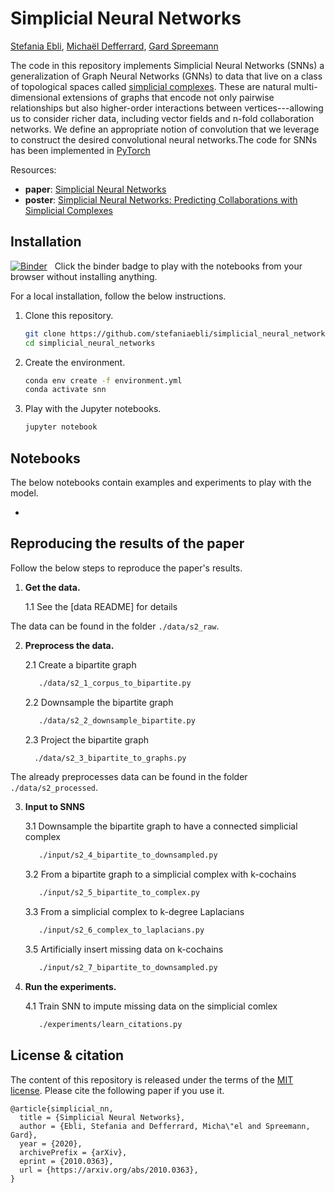 # Simplicial Neural Networks

[Stefania Ebli], [Michaël Defferrard], [Gard Spreemann]

The code in this repository implements Simplicial Neural Networks (SNNs) a generalization of Graph Neural Networks (GNNs) to data that live on a class of topological spaces called [simplicial complexes]. These are natural multi-dimensional extensions of graphs that encode not only pairwise relationships but also higher-order interactions between vertices---allowing us to consider richer data, including vector fields and n-fold collaboration networks. We define an appropriate notion of convolution that we leverage to construct the desired convolutional neural networks.The code for SNNs has been implemented in [PyTorch]

[Stefania Ebli]:https://people.epfl.ch/stefania.ebli
[Michaël Defferrard]:https://deff.ch/
[Gard Spreemann]:https://www.epfl.ch/labs/hessbellwald-lab/
[simplicial complexes]: https://en.wikipedia.org/wiki/Simplicial_complex
[PyTorch]: https://pytorch.org

Resources:
- **paper**: [Simplicial Neural Networks][1]
- **poster**: [Simplicial Neural Networks: Predicting Collaborations with Simplicial Complexes][2]

[1]:https://arxiv.org/abs/2010.03633

[2]:https://www.dropbox.com/s/nwzbizjiunqk3g6/Ebli.pdf

## Installation

[![Binder](https://mybinder.org/badge_logo.svg)][binder_lab]
&nbsp; Click the binder badge to play with the notebooks from your browser without installing anything.

[binder_lab]: https://mybinder.org/v2/gh/xxx/snn/outputs?urlpath=lab


For a local installation, follow the below instructions.

1. Clone this repository.
   ```sh
   git clone https://github.com/stefaniaebli/simplicial_neural_networks.git 
   cd simplicial_neural_networks
   ```

2. Create the environment.
   ```sh
   conda env create -f environment.yml
   conda activate snn
   ```

3. Play with the Jupyter notebooks.
   ```sh
   jupyter notebook
   ```

## Notebooks

The below notebooks contain examples and experiments to play with the model.

- 


## Reproducing the results of the paper

Follow the below steps to reproduce the paper's results.

1. **Get the data.**

      1.1  See the [data README] for details
      
The data can be found in the folder ``` ./data/s2_raw ```.


2. **Preprocess the data.**

   2.1 Create a bipartite graph
   ```sh
      ./data/s2_1_corpus_to_bipartite.py
   ```
   2.2 Downsample the bipartite graph
   ```sh
      ./data/s2_2_downsample_bipartite.py
   ```
   2.3 Project the bipartite graph
    ```sh
      ./data/s2_3_bipartite_to_graphs.py
   ```
   
The already preprocesses data can be found in the folder ``` ./data/s2_processed ```.


3. **Input to SNNS**
     
    3.1 Downsample the bipartite graph to have a connected simplicial complex  
    ```sh
       ./input/s2_4_bipartite_to_downsampled.py
    ```
    3.2 From a bipartite graph to a simplicial complex with k-cochains
    ```sh
       ./input/s2_5_bipartite_to_complex.py
    ```     
    3.3 From a simplicial complex to k-degree Laplacians 
    ```sh
       ./input/s2_6_complex_to_laplacians.py
    ```       
    3.5 Artificially insert missing data on k-cochains
    ```sh
       ./input/s2_7_bipartite_to_downsampled.py
    ```      
4. **Run the experiments.**

     4.1 Train SNN to impute missing data on the simplicial comlex
    ```sh
       ./experiments/learn_citations.py
    ``` 
## License & citation

The content of this repository is released under the terms of the [MIT license](LICENSE.txt).
Please cite the following paper if you use it.

```
@article{simplicial_nn,
  title = {Simplicial Neural Networks},
  author = {Ebli, Stefania and Defferrard, Micha\"el and Spreemann, Gard},
  year = {2020},
  archivePrefix = {arXiv},
  eprint = {2010.0363},
  url = {https://arxiv.org/abs/2010.0363},
}
```
